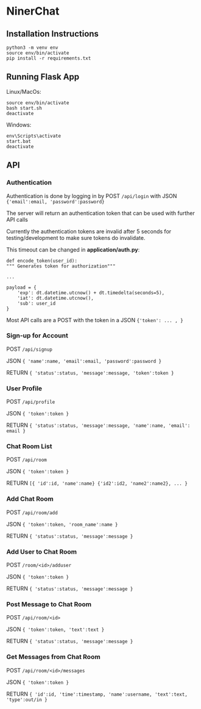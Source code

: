 # NinerChat

## Installation Instructions
`python3 -m venv env`\
`source env/bin/activate`\
`pip install -r requirements.txt`

## Running Flask App

Linux/MacOs:

`source env/bin/activate`\
`bash start.sh`\
`deactivate`

Windows:

`env\Scripts\activate`\
`start.bat`\
`deactivate`

## API

### Authentication

Authentication is done by logging in by POST `/api/login` with JSON `{'email':email, 'password':password}`

The server will return an authentication token that can be used with further API calls

Currently the authentication tokens are invalid after 5 seconds for testing/development to make sure tokens do invalidate.

This timeout can be changed in **application/auth.py**:

    def encode_token(user_id):
    """ Generates token for authorization"""
        
    ...
        
    payload = {
        'exp': dt.datetime.utcnow() + dt.timedelta(seconds=5),
        'iat': dt.datetime.utcnow(),
        'sub': user_id
    }

Most API calls are a POST with the token in a JSON `{'token': ... , }`

### Sign-up for Account
POST `/api/signup` 

JSON `{ 'name':name, 'email':email, 'password':password }`

RETURN `{ 'status':status, 'message':message, 'token':token }`

### User Profile
POST `/api/profile` 

JSON `{ 'token':token }`

RETURN `{ 'status':status, 'message':message, 'name':name, 'email': email }`

### Chat Room List
POST `/api/room` 

JSON `{ 'token':token }`

RETURN `[{ 'id':id, 'name':name} {'id2':id2, 'name2':name2}, ... }`

### Add Chat Room
POST `/api/room/add` 

JSON `{ 'token':token, 'room_name':name }`

RETURN `{ 'status':status, 'message':message }`

### Add User to Chat Room
POST `/room/<id>/adduser`

JSON `{ 'token':token }`

RETURN `{ 'status':status, 'message':message }`

### Post Message to Chat Room
POST `/api/room/<id>`

JSON `{ 'token':token, 'text':text }`

RETURN `{ 'status':status, 'message':message }`

### Get Messages from Chat Room
POST `/api/room/<id>/messages`

JSON `{ 'token':token }`

RETURN `{ 'id':id, 'time':timestamp, 'name':username, 'text':text, 'type':out/in }`